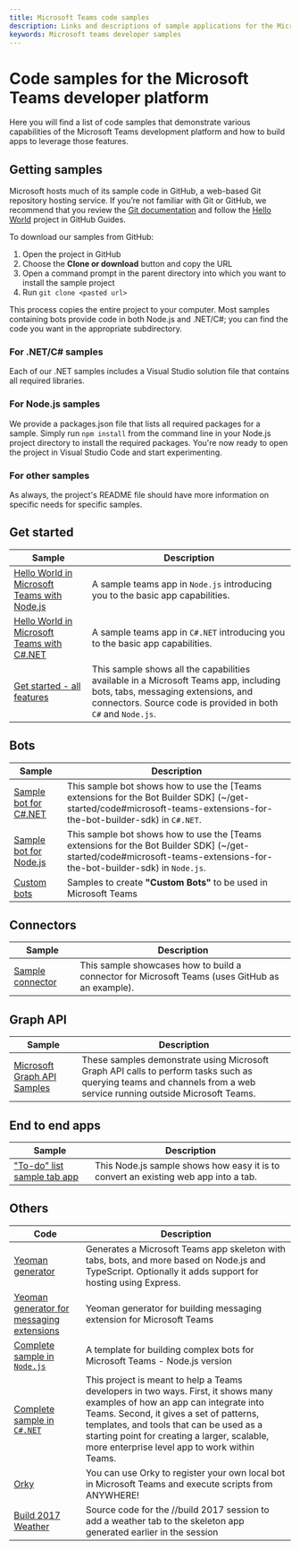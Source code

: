```yaml
---
title: Microsoft Teams code samples
description: Links and descriptions of sample applications for the Microsoft Teams developer platform
keywords: Microsoft teams developer samples
---
```

# Code samples for the Microsoft Teams developer platform

Here you will find a list of code samples that demonstrate various capabilities of the Microsoft Teams development platform and how to build apps to leverage those features.

## Getting samples

Microsoft hosts much of its sample code in GitHub, a web-based Git repository hosting service. If you’re not familiar with Git or GitHub, we recommend that you review the [Git documentation](https://git-scm.com/doc) and follow the [Hello World](https://guides.github.com/activities/hello-world/) project in GitHub Guides.

To download our samples from GitHub:

1. Open the project in GitHub
2. Choose the **Clone or download** button and copy the URL
3. Open a command prompt in the parent directory into which you want to install the sample project
4. Run `git clone <pasted url>`

This process copies the entire project to your computer. Most samples containing bots provide code in both Node.js and .NET/C#; you can find the code you want in the appropriate subdirectory.

### For .NET/C# samples

Each of our .NET samples includes a Visual Studio solution file that contains all required libraries.

### For Node.js samples

We provide a packages.json file that lists all required packages for a sample. Simply run `npm install` from the command line in your Node.js project directory to install the required packages. You're now ready to open the project in Visual Studio Code and start experimenting.

### For other samples

As always, the project's README file should have more information on specific needs for specific samples.

## Get started

| Sample | Description
|--------|-------------
| [Hello World in Microsoft Teams with Node.js](https://github.com/OfficeDev/msteams-samples-hello-world-nodejs) | A sample teams app in `Node.js` introducing you to the basic app capabilities.
| [Hello World in Microsoft Teams with C#.NET](https://github.com/OfficeDev/msteams-samples-hello-world-csharp) | A sample teams app in `C#.NET` introducing you to the basic app capabilities.
| [Get started - all features](https://github.com/OfficeDev/microsoft-teams-sample-get-started) | This sample shows all the capabilities available in a Microsoft Teams app, including bots, tabs, messaging extensions, and connectors. Source code is provided in both `C#` and `Node.js`.

## Bots

| Sample | Description
|--------|-------------
| [Sample bot for C#.NET](https://github.com/OfficeDev/BotBuilder-MicrosoftTeams/tree/master/CSharp/Samples/Microsoft.Bot.Connector.Teams.SampleBot) | This sample bot shows how to use the [Teams extensions for the Bot Builder SDK] (~/get-started/code#microsoft-teams-extensions-for-the-bot-builder-sdk) in `C#.NET`.
| [Sample bot for Node.js](https://github.com/OfficeDev/BotBuilder-MicrosoftTeams/tree/master/Node/samples) | This sample bot shows how to use the [Teams extensions for the Bot Builder SDK] (~/get-started/code#microsoft-teams-extensions-for-the-bot-builder-sdk) in `Node.js`.
| [Custom bots](https://github.com/OfficeDev/microsoft-teams-sample-custombot) | Samples to create **"Custom Bots"** to be used in Microsoft Teams

## Connectors

| Sample | Description
|--------|-------------
| [Sample connector](https://github.com/OfficeDev/msteams-connector-github) | This sample showcases how to build a connector for Microsoft Teams (uses GitHub as an example).

## Graph API

| Sample | Description
|--------|-------------
| [Microsoft Graph API Samples](https://github.com/OfficeDev/microsoft-teams-sample-graph) | These samples demonstrate using Microsoft Graph API calls to perform tasks such as querying teams and channels from a web service running outside Microsoft Teams.

## End to end apps

| Sample | Description
|--------|-------------
| ["To-do" list sample tab app](https://github.com/OfficeDev/microsoft-teams-sample-todo) | This Node.js sample shows how easy it is to convert an existing web app into a tab.

## Others

| Code | Description
|------|-------------
| [Yeoman generator](https://github.com/OfficeDev/generator-teams) | Generates a Microsoft Teams app skeleton with tabs, bots, and more based on Node.js and TypeScript. Optionally it adds support for hosting using Express.
| [Yeoman generator for messaging extensions](https://github.com/OfficeDev/microsoft-teams-generator-compose-extension) | Yeoman generator for building messaging extension for Microsoft Teams
| [Complete sample in `Node.js`](https://github.com/OfficeDev/microsoft-teams-sample-complete-node) | A template for building complex bots for Microsoft Teams - Node.js version
| [Complete sample in `C#.NET`](https://github.com/OfficeDev/microsoft-teams-sample-complete-csharp) | This project is meant to help a Teams developers in two ways. First, it shows many examples of how an app can integrate into Teams. Second, it gives a set of patterns, templates, and tools that can be used as a starting point for creating a larger, scalable, more enterprise level app to work within Teams.
| [Orky](https://github.com/OfficeDev/Orky) | You can use Orky to register your own local bot in Microsoft Teams and execute scripts from ANYWHERE!
| [Build 2017 Weather](https://github.com/OfficeDev/microsoft-teams-build2017-weather) | Source code for the //build 2017 session to add a weather tab to the skeleton app generated earlier in the session
